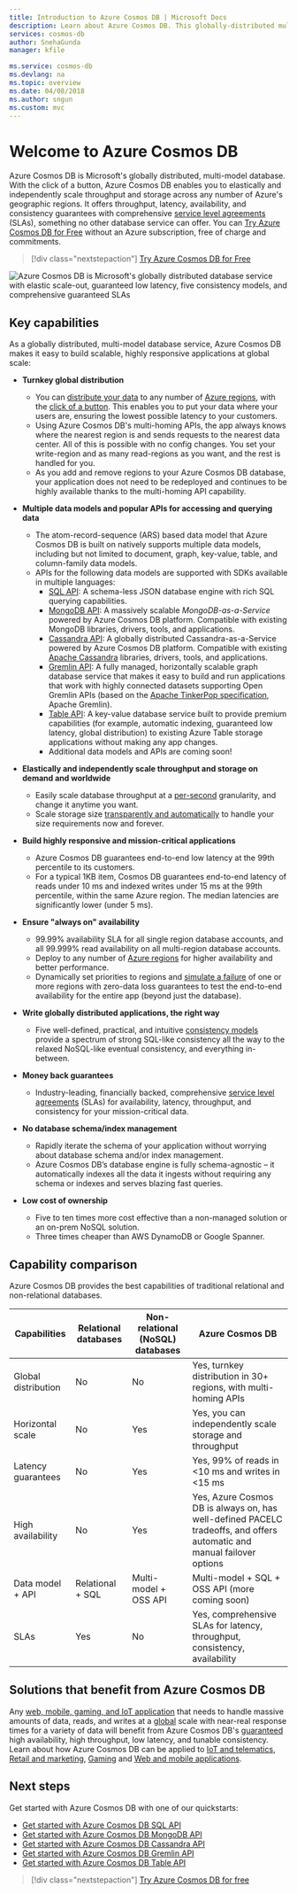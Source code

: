 ```yaml
---
title: Introduction to Azure Cosmos DB | Microsoft Docs
description: Learn about Azure Cosmos DB. This globally-distributed multi-model database is built for low latency, elastic scalability, high availability, and offers native support for NoSQL data.
services: cosmos-db
author: SnehaGunda
manager: kfile

ms.service: cosmos-db
ms.devlang: na
ms.topic: overview
ms.date: 04/08/2018
ms.author: sngun
ms.custom: mvc
---
```


# Welcome to Azure Cosmos DB

Azure Cosmos DB is Microsoft's globally distributed, multi-model database. With the click of a button, Azure Cosmos DB enables you to elastically and independently scale throughput and storage across any number of Azure's geographic regions. It offers throughput, latency, availability, and consistency guarantees with comprehensive [service level agreements](https://aka.ms/acdbsla) (SLAs), something no other database service can offer. You can [Try Azure Cosmos DB for Free](https://azure.microsoft.com/try/cosmosdb/) without an Azure subscription, free of charge and commitments.

> [!div class="nextstepaction"]
> [Try Azure Cosmos DB for Free](https://azure.microsoft.com/try/cosmosdb/)

![Azure Cosmos DB is Microsoft's globally distributed database service with elastic scale-out, guaranteed low latency, five consistency models, and comprehensive guaranteed SLAs](./media/introduction/azure-cosmos-db.png)

## Key capabilities
As a globally distributed, multi-model database service, Azure Cosmos DB makes it easy to build scalable, highly responsive applications at global scale:

* **Turnkey global distribution**
    * You can [distribute your data](distribute-data-globally.md) to any number of [Azure regions](https://azure.microsoft.com/regions/), with the [click of a button](tutorial-global-distribution-sql-api.md). This enables you to put your data where your users are, ensuring the lowest possible latency to your customers. 
    * Using Azure Cosmos DB's multi-homing APIs, the app always knows where the nearest region is and sends requests to the nearest data center. All of this is possible with no config changes. You set your write-region and as many read-regions as you want, and the rest is handled for you.
    * As you add and remove regions to your Azure Cosmos DB database, your application does not need to be redeployed and continues to be highly available thanks to the multi-homing API capability.

* **Multiple data models and popular APIs for accessing and querying data**
    * The atom-record-sequence (ARS) based data model that Azure Cosmos DB is built on natively supports multiple data models, including but not limited to document, graph, key-value, table, and column-family data models.
    * APIs for the following data models are supported with SDKs available in multiple languages:
        * [SQL API](sql-api-introduction.md): A schema-less JSON database engine with rich SQL querying capabilities.
        * [MongoDB API](mongodb-introduction.md): A massively scalable *MongoDB-as-a-Service* powered by Azure Cosmos DB platform. Compatible with existing MongoDB libraries, drivers, tools, and applications.
        * [Cassandra API](cassandra-introduction.md): A globally distributed Cassandra-as-a-Service powered by Azure Cosmos DB platform. Compatible with existing [Apache Cassandra](https://cassandra.apache.org/) libraries, drivers, tools, and applications.
        * [Gremlin API](graph-introduction.md): A fully managed, horizontally scalable graph database service that makes it easy to build and run applications that work with highly connected datasets supporting Open Gremlin APIs (based on the [Apache TinkerPop specification](http://tinkerpop.apache.org/), Apache Gremlin).
        * [Table API](table-introduction.md): A key-value database service built to provide premium capabilities (for example, automatic indexing, guaranteed low latency, global distribution) to existing Azure Table storage applications without making any app changes.
        * Additional data models and APIs are coming soon!

* **Elastically and independently scale throughput and storage on demand and worldwide**
    * Easily scale database throughput at a [per-second](request-units.md) granularity, and change it anytime you want. 
    * Scale storage size [transparently and automatically](partition-data.md) to handle your size requirements now and forever.

* **Build highly responsive and mission-critical applications**
    * Azure Cosmos DB guarantees end-to-end low latency at the 99th percentile to its customers. 
    * For a typical 1KB item, Cosmos DB guarantees end-to-end latency of reads under 10 ms and indexed writes under 15 ms at the 99th percentile, within the same Azure region. The median latencies are significantly lower (under 5 ms).

* **Ensure "always on" availability**
    * 99.99% availability SLA for all single region database accounts, and all 99.999% read availability on all multi-region database accounts.
    * Deploy to any number of [Azure regions](https://azure.microsoft.com/regions) for higher availability and better performance.
    * Dynamically set priorities to regions and [simulate a failure](regional-failover.md) of one or more regions with zero-data loss guarantees to test the end-to-end availability for the entire app (beyond just the database). 

* **Write globally distributed applications, the right way**
    * Five well-defined, practical, and intuitive [consistency models](consistency-levels.md) provide a spectrum of strong SQL-like consistency all the way to the relaxed NoSQL-like eventual consistency, and everything in-between. 
  
* **Money back guarantees**
    * Industry-leading, financially backed, comprehensive [service level agreements](https://aka.ms/acdbsla) (SLAs) for availability, latency, throughput, and consistency for your mission-critical data. 

* **No database schema/index management**
    * Rapidly iterate the schema of your application without worrying about database schema and/or index management.
    * Azure Cosmos DB’s database engine is fully schema-agnostic – it automatically indexes all the data it ingests without requiring any schema or indexes and serves blazing fast queries. 

* **Low cost of ownership**
    * Five to ten times more cost effective than a non-managed solution or an on-prem NoSQL solution.
    * Three times cheaper than AWS DynamoDB or Google Spanner.

## Capability comparison

Azure Cosmos DB provides the best capabilities of traditional relational and non-relational databases.

| Capabilities | Relational databases	| Non-relational (NoSQL) databases | 	Azure Cosmos DB |
| --- | --- | --- | --- |
| Global distribution | No | No | Yes, turnkey distribution in 30+ regions, with multi-homing APIs|
| Horizontal scale | No | Yes | Yes, you can independently scale storage and throughput | 
| Latency guarantees | No | Yes | Yes, 99% of reads in <10 ms and writes in <15 ms | 
| High availability | No | Yes | Yes, Azure Cosmos DB is always on, has well-defined PACELC tradeoffs, and offers automatic and manual failover options|
| Data model + API | Relational + SQL | Multi-model + OSS API | Multi-model + SQL + OSS API (more coming soon) |
| SLAs | Yes | No | Yes, comprehensive SLAs for latency, throughput, consistency, availability |

## Solutions that benefit from Azure Cosmos DB

Any [web, mobile, gaming, and IoT application](use-cases.md) that needs to handle massive amounts of data, reads, and writes at a [global](distribute-data-globally.md) scale with near-real response times for a variety of data will benefit from Azure Cosmos DB's [guaranteed](https://azure.microsoft.com/support/legal/sla/cosmos-db/) high availability, high throughput, low latency, and tunable consistency. Learn about how Azure Cosmos DB can be applied to [IoT and telematics](use-cases.md#iot-and-telematics), [Retail and marketing](use-cases.md#retail-and-marketing), [Gaming](use-cases.md#gaming) and [Web and mobile applications](use-cases.md#web-and-mobile-applications).

## Next steps
Get started with Azure Cosmos DB with one of our quickstarts:

* [Get started with Azure Cosmos DB SQL API](create-sql-api-dotnet.md)
* [Get started with Azure Cosmos DB MongoDB API](create-mongodb-nodejs.md)
* [Get started with Azure Cosmos DB Cassandra API](create-cassandra-dotnet.md)
* [Get started with Azure Cosmos DB Gremlin API](create-graph-dotnet.md)
* [Get started with Azure Cosmos DB Table API](create-table-dotnet.md)

> [!div class="nextstepaction"]
> [Try Azure Cosmos DB for free](https://azure.microsoft.com/try/cosmosdb/)

